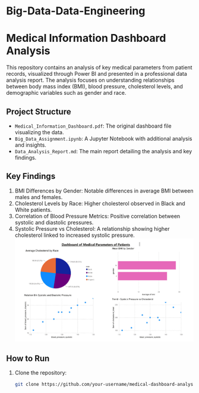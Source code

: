 # Big-Data-Data-Engineering
# Medical Information Dashboard Analysis

This repository contains an analysis of key medical parameters from patient records, visualized through Power BI and presented in a professional data analysis report. The analysis focuses on understanding relationships between body mass index (BMI), blood pressure, cholesterol levels, and demographic variables such as gender and race.

## Project Structure

- `Medical_Information_Dashboard.pdf`: The original dashboard file visualizing the data.
- `Big_Data_Assignment.ipynb`: A Jupyter Notebook with additional analysis and insights.
- `Data_Analysis_Report.md`: The main report detailing the analysis and key findings.

## Key Findings

1. BMI Differences by Gender: Notable differences in average BMI between males and females.
2. Cholesterol Levels by Race: Higher cholesterol observed in Black and White patients.
3. Correlation of Blood Pressure Metrics: Positive correlation between systolic and diastolic pressures.
4. Systolic Pressure vs Cholesterol: A relationship showing higher cholesterol linked to increased systolic pressure.
   ![image](https://github.com/Jusepi-Y/Big-Data-Data-Engineering/blob/main/Medical%20Information%20Dashboard.jpg)



## How to Run

1. Clone the repository:
   ```bash
   git clone https://github.com/your-username/medical-dashboard-analysis.git](https://github.com/Jusepi-Y/Big-Data-Data-Engineering/tree/main
